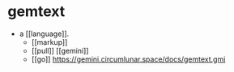 # gemtext

- a [[language]].
  - [[markup]]
  - [[pull]] [[gemini]]
  - [[go]] https://gemini.circumlunar.space/docs/gemtext.gmi
